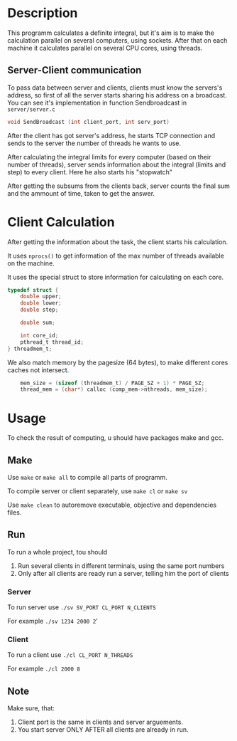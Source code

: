 # Description

This programm calculates a definite integral, but it's aim is to make the calculation parallel on several computers, using sockets. After that on each machine it calculates parallel on several CPU cores, using threads.

## Server-Client communication

To pass data between server and clients, clients must know the servers's address, so first of all the server starts sharing his address on a broadcast. You can see it's implementation in function Sendbroadcast in ```server/server.c```
```C
void SendBroadcast (int client_port, int serv_port)
```

After the client has got server's address, he starts TCP connection and sends to the server the number of threads he wants to use.

After calculating the integral limits for every computer (based on their number of threads), server sends information about the integral (limits and step) to every client. Here he also starts his "stopwatch"

After getting the subsums from the clients back, server counts the final sum and the ammount of time, taken to get the answer.

# Client Calculation

After getting the information about the task, the client starts his calculation.

It uses ```nprocs()``` to get information of the max number of threads available on the machine.

It uses the special struct to store information for calculating on each core.

```C
typedef struct {
	double upper;
	double lower;
	double step;

	double sum;

	int core_id;
	pthread_t thread_id;
} threadmem_t;
```

We also match memory by the pagesize (64 bytes), to make different cores caches not intersect.

```C
	mem_size = (sizeof (threadmem_t) / PAGE_SZ + 1) * PAGE_SZ;
	thread_mem = (char*) calloc (comp_mem->nthreads, mem_size);
```

# Usage 

To check the result of computing, u should have packages make and gcc.

## Make

Use ```make``` or ```make all``` to compile all parts of programm.

To compile server or client separately, use ```make cl``` or ```make sv```

Use ```make clean``` to autoremove executable, objective and dependencies files.

## Run

To run a whole project, tou should

1. Run several clients in different terminals, using the same port numbers
2. Only after all clients are ready run a server, telling him the port of clients

### Server

To run server use ```./sv SV_PORT CL_PORT N_CLIENTS```

For example ```./sv 1234 2000 2```'

### Client

To run a client use ```./cl CL_PORT N_THREADS```

For example ```./cl 2000 8```

## Note

Make sure, that:

1. Client port is the same in clients and server arguements.
2. You start server ONLY AFTER all clients are already in run.

